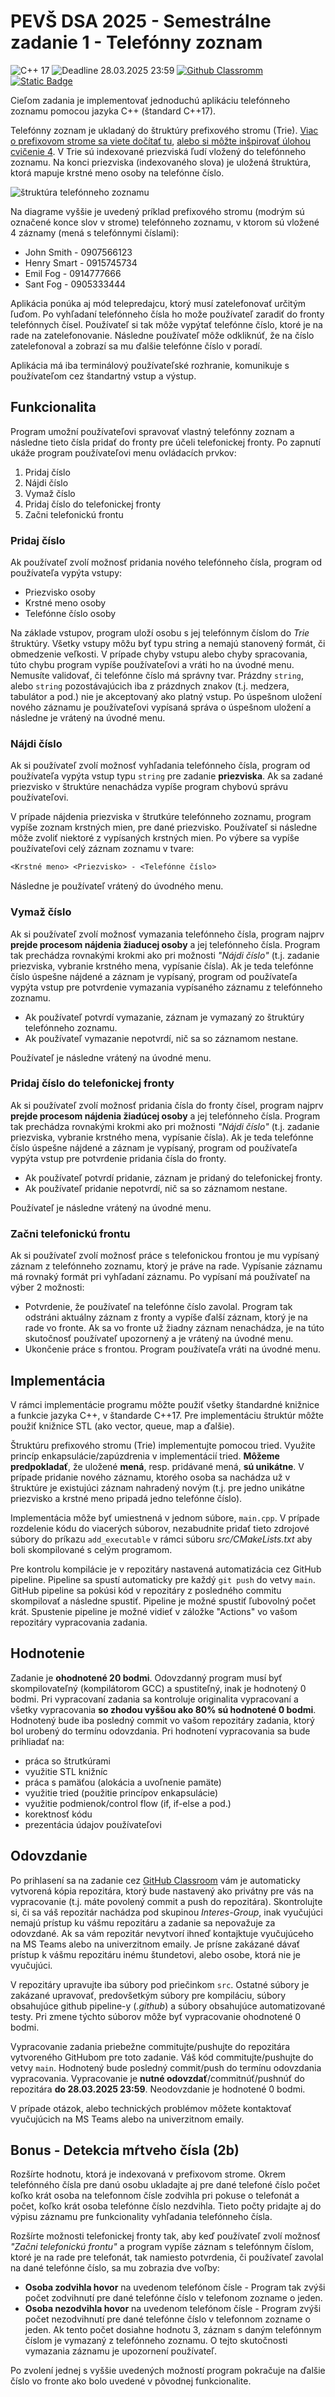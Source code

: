 # PEVŠ DSA 2025 - Semestrálne zadanie 1 - Telefónny zoznam

![C++ 17](https://img.shields.io/badge/language-C%2B%2B%2017-blue)
![Deadline 28.03.2025 23:59](https://img.shields.io/badge/deadline-28.03.2025%2023%3A59-red)
[![Github Classromm](https://img.shields.io/badge/GitHub-Classroom-green)](https://classroom.github.com/classrooms)
[![Static Badge](https://img.shields.io/badge/Web-DSA.Interes.Group-aquamarine)](https://dsa.interes.group)

Cieľom zadania je implementovať jednoduchú aplikáciu telefónneho zoznamu pomocou jazyka C++ (štandard C++17).

Telefónny zoznam je ukladaný do štruktúry prefixového stromu (Trie).
[Viac o prefixovom strome sa viete dočítať tu](https://en.wikipedia.org/wiki/Trie), [alebo si môžte inšpirovať úlohou cvičenie 4](https://dsa.interes.group/exercises/exercise-4/task-4-2/). V Trie sú indexované priezviská ľudí vložený do telefónneho zoznamu. Na konci priezviska (indexovaného slova) je uložená štruktúra, ktorá mapuje krstné meno osoby na telefónne číslo.

![štruktúra telefónneho zoznamu](./telefonny_zoznam_trie.drawio.png)

Na diagrame vyššie je uvedený príklad prefixového stromu (modrým sú označené konce slov v strome) telefónneho zoznamu, v ktorom sú vložené 4 záznamy (mená s telefónnymi číslami):

- John Smith - 0907566123
- Henry Smart - 0915745734
- Emil Fog - 0914777666
- Sant Fog - 0905333444

Aplikácia ponúka aj mód telepredajcu, ktorý musí zatelefonovať určitým ľuďom. Po vyhľadaní telefónneho čísla ho može používateľ zaradiť do fronty telefónnych čísel. Používateľ si tak môže vypýtať telefónne číslo, ktoré je na rade na zatelefonovanie. Následne používateľ môže odkliknúť, že na číslo zatelefonoval a zobrazí sa mu ďalšie telefónne číslo v poradí.

Aplikácia má iba terminálový používateľské rozhranie, komunikuje s používateľom cez štandartný vstup a výstup.

## Funkcionalita

Program umožní používateľovi spravovať vlastný telefónny zoznam a následne tieto čísla pridať do fronty pre účeli telefonickej fronty.
Po zapnutí ukáže program používateľovi menu ovládacích prvkov:

1. Pridaj číslo
2. Nájdi číslo
3. Vymaž číslo
4. Pridaj číslo do telefonickej fronty
5. Začni telefonickú frontu

### Pridaj číslo

Ak používateľ zvolí možnosť pridania nového telefónneho čísla, program od používateľa vypýta vstupy:

- Priezvisko osoby
- Krstné meno osoby
- Telefónne číslo osoby

Na základe vstupov, program uloží osobu s jej telefónnym číslom do _Trie_ štruktúry. Všetky vstupy môžu byť typu string a nemajú stanovený formát, či obmedzenie veľkosti.
V prípade chyby vstupu alebo chyby spracovania, túto chybu program vypíše používateľovi a vráti ho na úvodné menu.
Nemusíte validovať, či telefónne číslo má správny tvar. Prázdny `string`, alebo `string` pozostávajúcich iba z prázdnych znakov (t.j. medzera, tabulátor a pod.) nie je akceptovaný ako platný vstup. Po úspešnom uložení nového záznamu je používateľovi vypísaná správa o úspešnom uložení a následne je vrátený na úvodné menu.

### Nájdi číslo

Ak si používateľ zvolí možnosť vyhľadania telefónneho čísla, program od používateľa vypýta vstup typu `string` pre zadanie **priezviska**.
Ak sa zadané priezvisko v štruktúre nenachádza vypíše program chybovú správu používateľovi.

V prípade nájdenia priezviska v štrutkúre telefónneho zoznamu, program vypíše zoznam krstných mien, pre dané priezvisko.
Používateľ si následne môže zvoliť niektoré z vypísaných krstných mien. Po výbere sa vypíše používateľovi celý záznam zoznamu v tvare:

```txt
<Krstné meno> <Priezvisko> - <Telefónne číslo>
```

Následne je používateľ vrátený do úvodného menu.

### Vymaž číslo

Ak si používateľ zvolí možnosť vymazania telefónneho čísla, program najprv **prejde procesom nájdenia žiaducej osoby** a jej telefónneho čísla.
Program tak prechádza rovnakými krokmi ako pri možnosti _"Nájdi číslo"_ (t.j. zadanie priezviska, vybranie krstného mena, vypísanie čísla).
Ak je teda telefónne číslo úspešne nájdené a záznam je vypísaný, program od používateľa vypýta vstup pre potvrdenie vymazania vypísaného záznamu z telefónneho zoznamu.

- Ak používateľ potvrdí vymazanie, záznam je vymazaný zo štruktúry telefónneho zoznamu.
- Ak používateľ vymazanie nepotvrdí, nič sa so záznamom nestane.

Používateľ je následne vrátený na úvodné menu.

### Pridaj číslo do telefonickej fronty

Ak si používateľ zvolí možnosť pridania čísla do fronty čísel, program najprv **prejde procesom nájdenia žiadúcej osoby** a jej telefónneho čísla.
Program tak prechádza rovnakými krokmi ako pri možnosti _"Nájdi číslo"_ (t.j. zadanie priezviska, vybranie krstného mena, vypísanie čísla).
Ak je teda telefónne číslo úspešne nájdené a záznam je vypísaný, program od používateľa vypýta vstup pre potvrdenie pridania čísla do fronty.

- Ak používateľ potvrdí pridanie, záznam je pridaný do telefonickej fronty.
- Ak používateľ pridanie nepotvrdí, nič sa so záznamom nestane.

Používateľ je následne vrátený na úvodné menu.

### Začni telefonickú frontu

Ak si používateľ zvolí možnosť práce s telefonickou frontou je mu vypísaný záznam z telefónneho zoznamu, ktorý je práve na rade. Vypísanie záznamu má rovnaký formát pri vyhľadaní záznamu.
Po vypísaní má používateľ na výber 2 možnosti:

- Potvrdenie, že používateľ na telefónne číslo zavolal. Program tak odstráni aktuálny záznam z fronty a vypíše ďalší záznam, ktorý je na rade vo fronte. Ak sa vo fronte už žiadny záznam nenachádza, je na túto skutočnosť používateľ upozornený a je vrátený na úvodné menu.
- Ukončenie práce s frontou. Program používateľa vráti na úvodné menu.

## Implementácia

V rámci implementácie programu môžte použiť všetky štandardné knižnice a funkcie jazyka C++, v štandarde C++17. Pre implementáciu štruktúr môžte použiť knižnice STL (ako vector, queue, map a ďalšie).

Štruktúru prefixového stromu (Trie) implementujte pomocou tried. Využite princíp enkapsulácie/zapúzdrenia v implementácií tried. **Môžeme predpokladať**, že uložené **mená**, resp. pridávané mená, **sú unikátne**. V prípade pridanie nového záznamu, ktorého osoba sa nachádza už v štruktúre je existujúci záznam nahradený novým (t.j. pre jedno unikátne priezvisko a krstné meno pripadá jedno telefónne číslo).

Implementácia môže byť umiestnená v jednom súbore, `main.cpp`. V prípade rozdelenie kódu do viacerých súborov, nezabudnite pridať tieto zdrojové súbory do príkazu `add_executable` v rámci súboru _src/CMakeLists.txt_ aby boli skompilované s celým programom.

Pre kontrolu kompilácie je v repozitáry nastavená automatizácia cez GitHub pipeline. Pipeline sa spustí automaticky pre každý `git push` do vetvy `main`. GitHub pipeline sa pokúsi kód v repozitáry z posledného commitu skompilovať a následne spustiť. Pipeline je možné spustiť ľubovolný počet krát. Spustenie pipeline je možné vidieť v záložke "Actions" vo vašom repozitáry vypracovania zadania.

## Hodnotenie

Zadanie je **ohodnotené 20 bodmi**. Odovzdanný program musí byť skompilovateľný (kompilátorom GCC) a spustiteľný, inak je hodnotený 0 bodmi. Pri vypracovaní zadania sa kontroluje originalita vypracovaní a všetky vypracovania **so zhodou vyššou ako 80% sú hodnotené 0 bodmi**. Hodnotený bude iba posledný commit vo vašom repozitáry zadania, ktorý bol urobený do termínu odovzdania. Pri hodnotení vypracovania sa bude prihliadať na:

- práca so štrutkúrami
- využitie STL knižníc
- práca s pamäťou (alokácia a uvoľnenie pamäte)
- využitie tried (použitie princípov enkapsulácie)
- využitie podmienok/control flow (if, if-else a pod.)
- korektnosť kódu
- prezentácia údajov používateľovi

## Odovzdanie

Po prihlasení sa na zadanie cez [GitHub Classroom](https://classroom.github.com/a/9fAWfj4r) vám je automaticky vytvorená kópia repozitára, ktorý bude nastavený ako privátny pre vás na vypracovanie (t.j. máte povolený commit a push do repozitára). Skontrolujte si, či sa váš repozitár nachádza pod skupinou _Interes-Group_, inak vyučujúci nemajú prístup ku vášmu repozitáru a zadanie sa nepovažuje za odovzdané. Ak sa vám repozitár nevytvorí ihneď kontajktuje vyučujúceho na MS Teams alebo na univerzitnom emaily. Je prísne zakázané dávať prístup k vášmu repozitáru inému štundetovi, alebo osobe, ktorá nie je vyučujúci.

V repozitáry upravujte iba súbory pod priečinkom `src`. Ostatné súbory je zakázané upravovať, predovšetkým súbory pre kompiláciu, súbory obsahujúce github pipeline-y (_.github_) a súbory obsahujúce automatizované testy. Pri zmene týchto súborov môže byť vypracovanie ohodnotené 0 bodmi.

Vypracovanie zadania priebežne commitujte/pushujte do repozitára vytvoreného GitHubom pre toto zadanie. Váš kód commitujte/pushujte do vetvy `main`. Hodnotený bude posledný commit/push do termínu odovzdania vypracovania.
Vypracovanie je **nutné odovzdať**/commitnúť/pushnúť do repozitára **do 28.03.2025 23:59**. Neodovzdanie je hodnotené 0 bodmi.

V prípade otázok, alebo technických problémov môžete kontaktovať vyučujúcich na MS Teams alebo na univerzitnom emaily.

## Bonus - Detekcia mŕtveho čísla (2b)

Rozšírte hodnotu, ktorá je indexovaná v prefixovom strome. Okrem telefónného čísla pre danú osobu ukladajte aj pre dané telefoné číslo počet koľko krát osoba na telefonnom čísle zodvihla pri pokuse o telefonát a počet, koľko krát osoba telefónne číslo nezdvihla. Tieto počty pridajte aj do výpisu záznamu pre funkcionality vyhľadania telefónneho čísla.

Rozšírte možnosti telefonickej fronty tak, aby keď používateľ zvolí možnosť _"Začni telefonickú frontu"_ a program vypíše záznam s telefónnym číslom, ktoré je na rade pre telefonát, tak namiesto potvrdenia, či používateľ zavolal na dané telefónne číslo, sa mu zobrazia dve voľby:

- **Osoba zodvihla hovor** na uvedenom telefónom čísle - Program tak zvýši počet zodvihnutí pre dané telefónne číslo v telefonom zozname o jeden.
- **Osoba nezodvihla hovor** na uvedenom telefónom čísle - Program zvýši počet nezodvihnutí pre dané telefónne číslo v telefonnom zozname o jeden. Ak tento počet dosiahne hodnotu 3, záznam s daným telefónnym číslom je vymazaný z telefónneho zoznamu. O tejto skutočnosti vymazania záznamu je upozornení používateľ.

Po zvolení jednej s vyššie uvedených možností program pokračuje na ďalšie číslo vo fronte ako bolo uvedené v pôvodnej funkcionalite.
